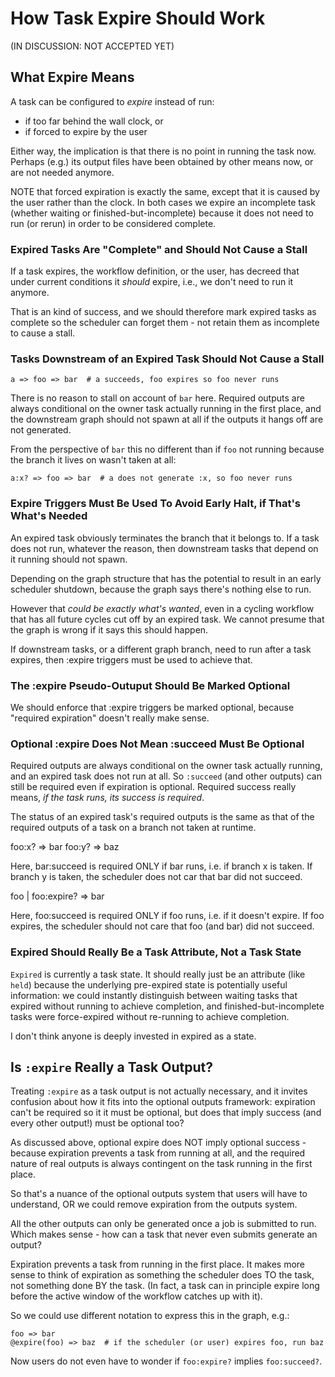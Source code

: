 # How Task Expire Should Work

(IN DISCUSSION: NOT ACCEPTED YET)

## What Expire Means

A task can be configured to *expire* instead of run:
- if too far behind the wall clock, or
- if forced to expire by the user

Either way, the implication is that there is no point in running the task now.
Perhaps (e.g.) its output files have been obtained by other means now, or are
not needed anymore.

NOTE that forced expiration is exactly the same, except that it is caused by
the user rather than the clock. In both cases we expire an incomplete task
(whether waiting or finished-but-incomplete) because it does not need to run
(or rerun) in order to be considered complete.

### Expired Tasks Are "Complete" and Should Not Cause a Stall

If a task expires, the workflow definition, or the user, has decreed that under
current conditions it *should* expire, i.e., we don't need to run it anymore.

That is an kind of success, and we should therefore mark expired tasks as
complete so the scheduler can forget them - not retain them as incomplete to
cause a stall.

### Tasks Downstream of an Expired Task Should Not Cause a Stall

```
a => foo => bar  # a succeeds, foo expires so foo never runs
```
There is no reason to stall on account of `bar` here. Required outputs are always
conditional on the owner task actually running in the first place, and the
downstream graph should not spawn at all if the outputs it hangs off are not
generated.

From the perspective of `bar` this no different than if `foo` not running because
the branch it lives on wasn't taken at all:

```
a:x? => foo => bar  # a does not generate :x, so foo never runs
```

### Expire Triggers Must Be Used To Avoid Early Halt, if That's What's Needed

An expired task obviously terminates the branch that it belongs to. If a task
does not run, whatever the reason, then downstream tasks that depend on it
running should not spawn.

Depending on the graph structure that has the potential to result in an early
scheduler shutdown, because the graph says there's nothing else to run.

However that *could be exactly what's wanted*, even in a cycling workflow that
has all future cycles cut off by an expired task. We cannot presume that the
graph is wrong if it says this should happen.

If downstream tasks, or a different graph branch, need to run after a task
expires, then :expire triggers must be used to achieve that.

### The :expire Pseudo-Outuput Should Be Marked Optional

We should enforce that :expire triggers be marked optional, because "required
expiration" doesn't really make sense.


### Optional :expire Does Not Mean :succeed Must Be Optional

Required outputs are always conditional on the owner task actually running, and
an expired task does not run at all. So `:succeed` (and other outputs) can
still be required even if expiration is optional. Required success really
means, *if the task runs, its success is required*.

The status of an expired task's required outputs is the same as that of the
required outputs of a task on a branch not taken at runtime.

foo:x? => bar
foo:y? => baz

Here, bar:succeed is required ONLY if bar runs, i.e. if branch x is taken. If
branch y is taken, the scheduler does not car that bar did not succeed.

foo | foo:expire? => bar

Here, foo:succeed is required ONLY if foo runs, i.e. if it doesn't expire. If
foo expires, the scheduler should not care that foo (and bar) did not succeed.

### Expired Should Really Be a Task Attribute, Not a Task State

`Expired` is currently a task state. It should really just be an attribute
(like `held`) because the underlying pre-expired state is potentially useful
information: we could instantly distinguish between waiting tasks that expired
without running to achieve completion, and finished-but-incomplete tasks were
force-expired without re-running to achieve completion.

I don't think anyone is deeply invested in expired as a state.


## Is `:expire` Really a Task Output?

Treating `:expire` as a task output is not actually necessary, and it invites 
confusion about how it fits into the optional outputs framework: expiration
can't be required so it it must be optional, but does that imply success (and
every other output!) must be optional too?

As discussed above, optional expire does NOT imply optional success - because
expiration prevents a task from running at all, and the required nature of 
real outputs is always contingent on the task running in the first place.

So that's a nuance of the optional outputs system that users will have to
understand, OR we could remove expiration from the outputs system.

All the other outputs can only be generated once a job is submitted to run. Which makes sense - how can a task that never even submits generate an output?

Expiration prevents a task from running in the first place. It makes more sense
to think of expiration as something the scheduler does TO the task, not
something done BY the task. (In fact, a task can in principle expire long
before the active window of the workflow catches up with it).

So we could use different notation to express this in the graph, e.g.:

```
foo => bar
@expire(foo) => baz  # if the scheduler (or user) expires foo, run baz
```

Now users do not even have to wonder if `foo:expire?` implies `foo:succeed?`.
